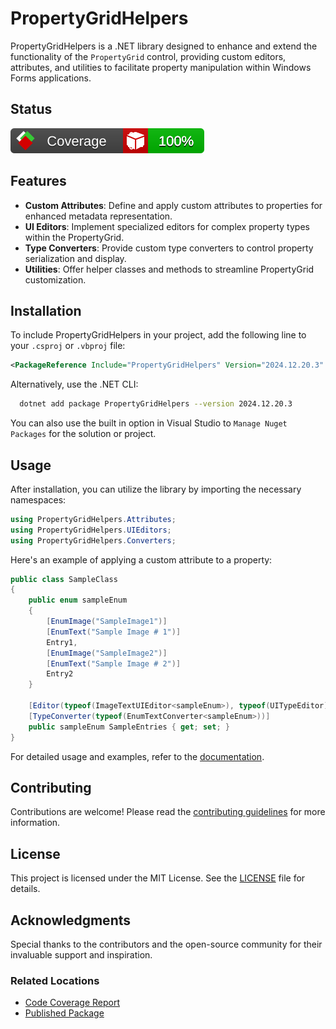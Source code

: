 # PropertyGridHelpers

PropertyGridHelpers is a .NET library designed to enhance and extend the functionality of the `PropertyGrid` control, providing custom editors, attributes, 
and utilities to facilitate property manipulation within Windows Forms applications.

## Status
[![Coverage](https://raw.githubusercontent.com/dparvin/PropertyGridHelpers.CodeCoverage/main/Badges/badge_combined.svg)](https://dparvin.github.io/PropertyGridHelpers/)


## Features

- **Custom Attributes**: Define and apply custom attributes to properties for enhanced metadata representation.
- **UI Editors**: Implement specialized editors for complex property types within the PropertyGrid.
- **Type Converters**: Provide custom type converters to control property serialization and display.
- **Utilities**: Offer helper classes and methods to streamline PropertyGrid customization.

## Installation

To include PropertyGridHelpers in your project, add the following line to your `.csproj` or `.vbproj` file:

```xml
<PackageReference Include="PropertyGridHelpers" Version="2024.12.20.3" />
```

Alternatively, use the .NET CLI:
```bash
  dotnet add package PropertyGridHelpers --version 2024.12.20.3
```

You can also use the built in option in Visual Studio to ```Manage Nuget Packages``` for the solution or project.

## Usage
After installation, you can utilize the library by importing the necessary namespaces:

```csharp
using PropertyGridHelpers.Attributes;
using PropertyGridHelpers.UIEditors;
using PropertyGridHelpers.Converters;
```

Here's an example of applying a custom attribute to a property:

```csharp
public class SampleClass
{
    public enum sampleEnum
    {
        [EnumImage("SampleImage1")]
        [EnumText("Sample Image # 1")]
        Entry1,
        [EnumImage("SampleImage2")]
        [EnumText("Sample Image # 2")]
        Entry2
    }

    [Editor(typeof(ImageTextUIEditor<sampleEnum>), typeof(UITypeEditor))]
    [TypeConverter(typeof(EnumTextConverter<sampleEnum>))]
    public sampleEnum SampleEntries { get; set; }
}
```

For detailed usage and examples, refer to the [documentation](https://github.com/dparvin/PropertyGridHelpers/wiki).

## Contributing
Contributions are welcome! Please read the [contributing guidelines](https://github.com/dparvin/PropertyGridHelpers/blob/main/CONTRIBUTING.md) for more information.

## License
This project is licensed under the MIT License. See the [LICENSE](https://github.com/dparvin/PropertyGridHelpers/blob/master/LICENSE) file for details.

## Acknowledgments
Special thanks to the contributors and the open-source community for their invaluable support and inspiration.

### Related Locations
* [Code Coverage Report](https://dparvin.github.io/PropertyGridHelpers/)
* [Published Package](https://www.nuget.org/packages/PropertyGridHelpers)
